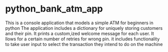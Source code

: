 # python_bank_atm_app
This is a console application that models a simple ATM for beginners in python
The application includes a dictionary for uniquely storing customers and their pin.
It prints a custom,ized welcome message for each user.
It llows for a certain number of retries for wrong pin.
it includes functionality to take user input to select the transaction they intend to do on the machine
